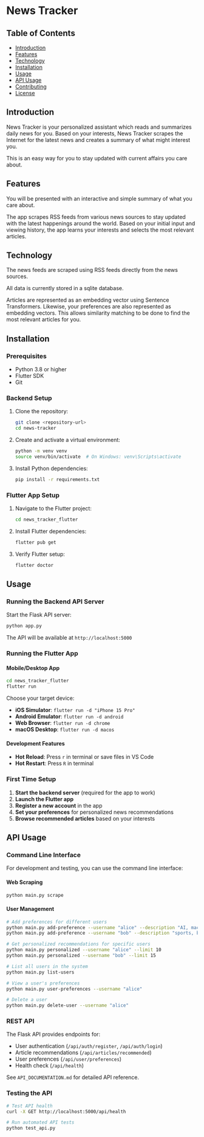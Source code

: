 # News Tracker

## Table of Contents
- [Introduction](#introduction)
- [Features](#features)
- [Technology](#technology)
- [Installation](#installation)
- [Usage](#usage)
- [API Usage](#api-usage)
- [Contributing](#contributing)
- [License](#license)

## Introduction
News Tracker is your personalized assistant which reads and summarizes daily news for you. Based on your interests, News Tracker scrapes the Internet for the latest news and creates a summary of what might interest you. 

This is an easy way for you to stay updated with current affairs you care about. 

## Features
You will be presented with an interactive and simple summary of what you care about. 

The app scrapes RSS feeds from various news sources to stay updated with the latest happenings around the world. Based on your initial input and viewing history, the app learns your interests and selects the most relevant articles. 

## Technology
The news feeds are scraped using RSS feeds directly from the news sources. 

All data is currently stored in a sqlite database. 

Articles are represented as an embedding vector using Sentence Transformers. Likewise, your preferences are also represented as embedding vectors. This allows similarity matching to be done to find the most relevant articles for you. 

## Installation

### Prerequisites
- Python 3.8 or higher
- Flutter SDK
- Git

### Backend Setup
1. Clone the repository:
   ```bash
   git clone <repository-url>
   cd news-tracker
   ```

2. Create and activate a virtual environment:
   ```bash
   python -m venv venv
   source venv/bin/activate  # On Windows: venv\Scripts\activate
   ```

3. Install Python dependencies:
   ```bash
   pip install -r requirements.txt
   ```

### Flutter App Setup
1. Navigate to the Flutter project:
   ```bash
   cd news_tracker_flutter
   ```

2. Install Flutter dependencies:
   ```bash
   flutter pub get
   ```

3. Verify Flutter setup:
   ```bash
   flutter doctor
   ```

## Usage

### Running the Backend API Server
Start the Flask API server:
```bash
python app.py
```
The API will be available at `http://localhost:5000`

### Running the Flutter App

#### Mobile/Desktop App
```bash
cd news_tracker_flutter
flutter run
```

Choose your target device:
- **iOS Simulator**: `flutter run -d "iPhone 15 Pro"`
- **Android Emulator**: `flutter run -d android`
- **Web Browser**: `flutter run -d chrome`
- **macOS Desktop**: `flutter run -d macos`

#### Development Features
- **Hot Reload**: Press `r` in terminal or save files in VS Code
- **Hot Restart**: Press `R` in terminal

### First Time Setup
1. **Start the backend server** (required for the app to work)
2. **Launch the Flutter app**
3. **Register a new account** in the app
4. **Set your preferences** for personalized news recommendations
5. **Browse recommended articles** based on your interests

## API Usage

### Command Line Interface
For development and testing, you can use the command line interface:

#### Web Scraping
```bash
python main.py scrape
```

#### User Management
```bash
# Add preferences for different users
python main.py add-preference --username "alice" --description "AI, machine learning, and technology news" --weight 1.5
python main.py add-preference --username "bob" --description "sports, basketball, and athletics" --weight 2.0

# Get personalized recommendations for specific users
python main.py personalized --username "alice" --limit 10
python main.py personalized --username "bob" --limit 15

# List all users in the system
python main.py list-users

# View a user's preferences
python main.py user-preferences --username "alice"

# Delete a user
python main.py delete-user --username "alice"
```

### REST API
The Flask API provides endpoints for:
- User authentication (`/api/auth/register`, `/api/auth/login`)
- Article recommendations (`/api/articles/recommended`)
- User preferences (`/api/user/preferences`)
- Health check (`/api/health`)

See `API_DOCUMENTATION.md` for detailed API reference.

### Testing the API
```bash
# Test API health
curl -X GET http://localhost:5000/api/health

# Run automated API tests
python test_api.py
```